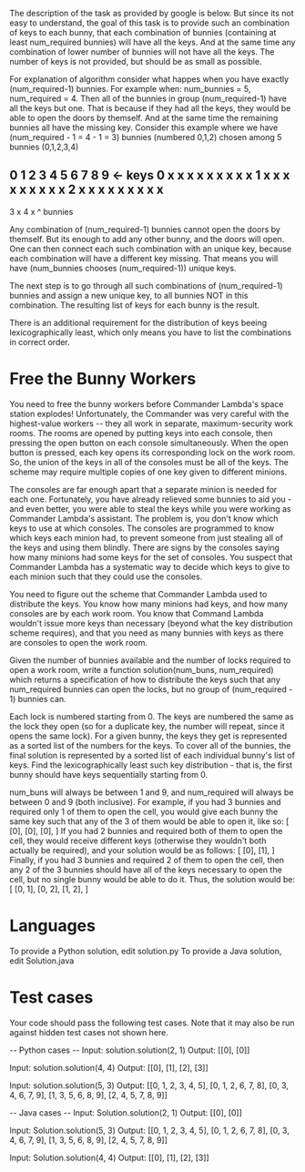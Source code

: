 The description of the task as provided by google is below. But since its not easy to understand, the goal of this task is to 
provide such an combination of keys to each bunny, that each combination of bunnies (containing at least num_required bunnies)
will have all the keys. And at the same time any combination of lower number of bunnies will not have all the keys.
The number of keys is not provided, but should be as small as possible.

For explanation of algorithm consider what happes when you have exactly (num_required-1) bunnies. For example when:
num_bunnies = 5, num_required = 4. Then all of the bunnies in group (num_required-1) have all the keys but one. That is because if they
had all the keys, they would be able to open the doors by themself. And at the same time the remaining bunnies all have the missing key.
Consider this example where we have (num_required - 1 = 4 - 1 = 3) bunnies (numbered 0,1,2) chosen among 5 bunnies (0,1,2,3,4)

  0 1 2 3 4 5 6 7 8 9 <- keys
0 x x x x x x x x   x
1 x x x x x x x x   x
2 x x x x x x x x   x
---------------------
3                 x
4                 x
^ bunnies

Any combination of (num_required-1) bunnies cannot open the doors by themself. But its enough to add any other bunny, and the doors will open.
One can then connect each such combination with an unique key, because each combination will have a different key missing. That means you will have
(num_bunnies chooses (num_required-1)) unique keys.

The next step is to go through all such combinations of (num_required-1) bunnies and assign a new unique key, to all bunnies NOT in this combination.
The resulting list of keys for each bunny is the result.

There is an additional requirement for the distribution of keys beeing lexicographically least, which only means you have to list the combinations in correct order.


Free the Bunny Workers
======================

You need to free the bunny workers before Commander Lambda's space station explodes! Unfortunately, the Commander was very careful with the 
highest-value workers -- they all work in separate, maximum-security work rooms. The rooms are opened by putting keys into each console, then 
pressing the open button on each console simultaneously. When the open button is pressed, each key opens its corresponding lock on the work room. So, 
the union of the keys in all of the consoles must be all of the keys. The scheme may require multiple copies of one key given to different minions.

The consoles are far enough apart that a separate minion is needed for each one. Fortunately, you have already relieved some bunnies to aid you - and 
even better, you were able to steal the keys while you were working as Commander Lambda's assistant. The problem is, you don't know which 
keys to use at which consoles. The consoles are programmed to know which keys each minion had, to prevent someone from just stealing all of the keys 
and using them blindly. There are signs by the consoles saying how many minions had some keys for the set of consoles. You suspect that Commander 
Lambda has a systematic way to decide which keys to give to each minion such that they could use the consoles.

You need to figure out the scheme that Commander Lambda used to distribute the keys. You know how many minions had keys, and how many consoles are by 
each work room.  You know that Command Lambda wouldn't issue more keys than necessary (beyond what the key distribution scheme requires), and 
that you need as many bunnies with keys as there are consoles to open the work room.

Given the number of bunnies available and the number of locks required to open a work room, write a function solution(num_buns, num_required) which 
returns a specification of how to distribute the keys such that any num_required bunnies can open the locks, but no group of (num_required - 1) 
bunnies can.

Each lock is numbered starting from 0. The keys are numbered the same as the lock they open (so for a duplicate key, the number will repeat, since it 
opens the same lock). For a given bunny, the keys they get is represented as a sorted list of the numbers for the keys. To cover all of the bunnies, 
the final solution is represented by a sorted list of each individual bunny's list of keys.  Find the lexicographically least such key 
distribution - that is, the first bunny should have keys sequentially starting from 0.

num_buns will always be between 1 and 9, and num_required will always be between 0 and 9 (both inclusive).  For example, if you had 3 bunnies and 
required only 1 of them to open the cell, you would give each bunny the same key such that any of the 3 of them would be able to open it, like so:
[
  [0],
  [0],
  [0],
]
If you had 2 bunnies and required both of them to open the cell, they would receive different keys (otherwise they wouldn't both actually be 
required), and your solution would be as follows:
[
  [0],
  [1],
]
Finally, if you had 3 bunnies and required 2 of them to open the cell, then any 2 of the 3 bunnies should have all of the keys necessary to open the 
cell, but no single bunny would be able to do it.  Thus, the solution would be:
[
  [0, 1],
  [0, 2],
  [1, 2],
]

Languages
=========

To provide a Python solution, edit solution.py
To provide a Java solution, edit Solution.java

Test cases
==========
Your code should pass the following test cases.
Note that it may also be run against hidden test cases not shown here.

-- Python cases --
Input:
solution.solution(2, 1)
Output:
    [[0], [0]]

Input:
solution.solution(4, 4)
Output:
    [[0], [1], [2], [3]]

Input:
solution.solution(5, 3)
Output:
    [[0, 1, 2, 3, 4, 5], [0, 1, 2, 6, 7, 8], [0, 3, 4, 6, 7, 9], [1, 3, 5, 6, 8, 9], [2, 4, 5, 7, 8, 9]]

-- Java cases --
Input:
Solution.solution(2, 1)
Output:
    [[0], [0]]

Input:
Solution.solution(5, 3)
Output:
    [[0, 1, 2, 3, 4, 5], [0, 1, 2, 6, 7, 8], [0, 3, 4, 6, 7, 9], [1, 3, 5, 6, 8, 9], [2, 4, 5, 7, 8, 9]]

Input:
Solution.solution(4, 4)
Output:
    [[0], [1], [2], [3]]